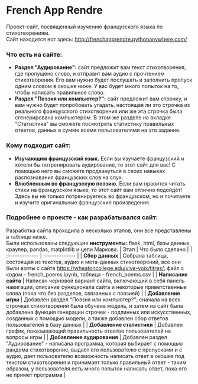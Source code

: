# French App Rendre
Проект-сайт, посвященный изучению французского языка по стихотворениям.  
Сайт находится вот здесь: http://frenchapprendre.pythonanywhere.com/
### Что есть на сайте:  
* **Раздел "Аудирование":** сайт предложит вам текст стихотворения, где пропущено слово, и отправит вам аудио с прочтением стихотворения. Его вам нужно будет послушать и заполнить пропуск одним словом в окошке ниже. У вас будет много попыток на то, чтобы написать правильное слово.
* **Раздел "Поэзия или компьютер?":** сайт предложит вам строчку, и вам нужно будет попробовать угадать, настоящая ли это строчка из реального французского стихотворения или же эта строчка была сгенерирована компьютером. В этом же разделе на вкладке "Статистика" вы сможете посмотреть статистику правильных ответов, данных в сумме всеми пользователями на это задание.
### Кому подходит сайт:
* **Изучающим французский язык.** Если вы изучаете французский и хотели бы потренировать аудирование, то этот сайт для вас! С помощью него вы сможете продвинуться в своих навыках распознавания французских слов на слух.
* **Влюбленным во французскую поэзию.** Если вам нравится читать стихи на французском языке, то этот сайт вам отлично подойдёт! Здесь вы не только потренируетесь во французском, но и почитаете и изучите оригинальные французские произведения.
### Подробнее о проекте - как разрабатывался сайт:
Разработка сайта проходила в несколько этапов, они все представлены в таблице ниже.  
Были использованы следующие **инструменты:** flask, html, базы данных, краулер, pandas, matplotlib и цепи Маркова.
| Этап | Что было сделано |
| :------------- | :------------- |
| **Сбор данных** | Собрана таблица, состоящая из текстов, аудио и мета-данных стихотворений, все они были взяты с сайта https://wheatoncollege.edu/vive-voix/titres/; файл с кодом - french_poems.ipynb, таблица - french_poems.csv |
| **Написание сайта** | Написан черновой вариант сайта, включающий в себя панель навигации, описание функционала сайта и некоторые приветственные слова (пока что без разделов, связанных с поэзией) |
| **Добавление игры** | Добавлен раздел "Поэзия или компьютер?"; сначала на всех строчках стихотворений была обучена модель, и затем на сайт была добавлена функция генерации строчек - подлинных или искусственных, созданных с помощью модели, а также добавлен сбор ответов пользователей в базу данных |
| **Добавление статистики** | Добавлен график, показывающий правильность ответов пользователей на вопросы игры |
| **Добавление аудирования** | Добавлен раздел "Аудирование" - написана программа, которая выбирает с помощью рандома стихотворение, выдаёт его пользователю с пропусками и с аудио, дает пользователю возможность написать ответ в окошке под текстом стихотворения и принимает только правильный ответ - таким образом, у пользователя есть много попыток написать ответ, пока его не примет программа |
